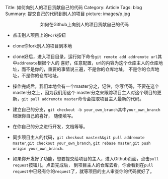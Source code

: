 Title: 如何向别人的项目贡献自己的代码
Category: Article
Tags: blog
Summary: 提交自己的代码到别人的项目
picture: images/p.jpg

<center>如何在Github上向别人的项目贡献自己的代码</center>

* 点击别人项目上的`Fork`按钮

* clone你fork别人的项目到本地  

* clone好后，进入项目目录，运行如下命令`git remote add addremote url`其中`addremote`根据个人的
喜好，任意配置，url的内容为这个仓库主人的仓库地址，而不是你的，重要的事情说三遍，不是你的仓库地址，
不是你的仓库地址，不是你的仓库地址。

* 操作完成后，我们本地会有一个master分之，记住，你写代码，不要在这个master分之上，因为我们用这个
master分之来跟踪项目主人对这个项目的更新，`git pull addremote master`命令会拉取项目主人最新的代码。

* 建立自己的分支，`git checkout -b your_own_branch`其中`your_own_branch`根据你自己的喜好，
随便填写。

* 在你自己的分之进行开发，文档等等。

* 同步项目主人的代码，`git checkout master&&git pull addremote master`,`git checkout your_own_branch`,
`git rebase master`,`git push origin your_own_branch`.

* 如果你开发好了功能，想要提交给项目的主人，进入Github页面，点击`pull request`按钮儿，点击完成后，
到项目主人的仓库去看，你会看到在`pull request`中已经有你的`request`了，就等项目的主人审查你的代码就好了。
